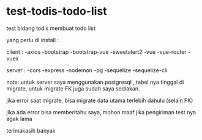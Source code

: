 # test-todis-todo-list
test bidang todis membuat todo list

yang perlu di install :

client :
    -axios
    -bootstrap
    -bootstrap-vue
    -sweetalert2
    -vue
    -vue-router
    -vuex


server :
    -cors
    -express
    -nodemon
    -pg
    -sequelize
    -sequelize-cli

note: untuk server saya menggunakan postgresql , tabel nya tinggal di migrate, untuk migrate FK juga sudah saya sediakan.

jika error saat migrate, bisa migrate data utama terlebih dahulu (selain FK)

jika ada error bisa memberitahu saya,
mohon maaf jika pengiriman test nya agak lama

terimakasih banyak 
